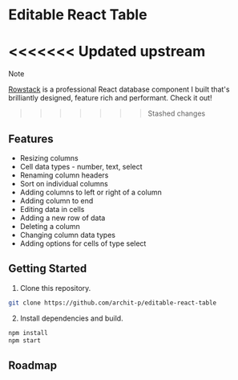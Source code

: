 # Editable React Table

# <<<<<<< Updated upstream

<!-- prettier-ignore -->
> [!NOTE]
> [Rowstack](https://rowstack.io) is a professional React database component I built that's brilliantly designed, feature rich and performant. Check it out!

> > > > > > > Stashed changes

## Features

- Resizing columns
- Cell data types - number, text, select
- Renaming column headers
- Sort on individual columns
- Adding columns to left or right of a column
- Adding column to end
- Editing data in cells
- Adding a new row of data
- Deleting a column
- Changing column data types
- Adding options for cells of type select

## Getting Started

1. Clone this repository.

```bash
git clone https://github.com/archit-p/editable-react-table
```

2. Install dependencies and build.

```bash
npm install
npm start
```

## Roadmap
